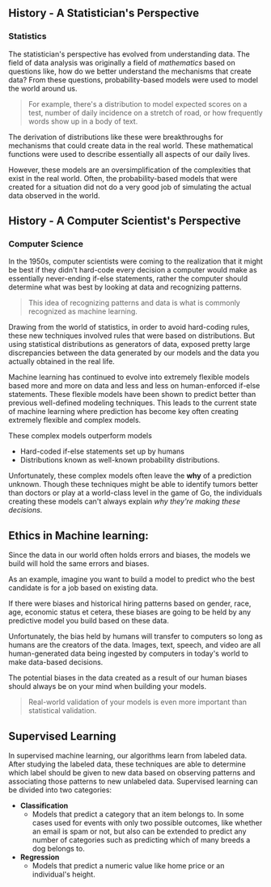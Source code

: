 
## **History - A Statistician's Perspective**

### **Statistics**

The statistician's perspective has evolved from understanding data. The field of data analysis was originally a field of *mathematics* based on questions like, how do we better understand the mechanisms that create data? From these questions, probability-based models were used to model the world around us.

> For example, there's a distribution to model expected scores on a test, number of daily incidence on a stretch of road, or how frequently words show up in a body of text.
> 

The derivation of distributions like these were breakthroughs for mechanisms that could create data in the real world. These mathematical functions were used to describe essentially all aspects of our daily lives.

However, these models are an oversimplification of the complexities that exist in the real world. Often, the probability-based models that were created for a situation did not do a very good job of simulating the actual data observed in the world.

## **History - A Computer Scientist's Perspective**

### **Computer Science**

In the 1950s, computer scientists were coming to the realization that it might be best if they didn't hard-code every decision a computer would make as essentially never-ending if-else statements, rather the computer should determine what was best by looking at data and recognizing patterns.

> This idea of recognizing patterns and data is what is commonly recognized as machine learning.
> 

Drawing from the world of statistics, in order to avoid hard-coding rules, these new techniques involved rules that were based on distributions. But using statistical distributions as generators of data, exposed pretty large discrepancies between the data generated by our models and the data you actually obtained in the real life.

Machine learning has continued to evolve into extremely flexible models based more and more on data and less and less on human-enforced if-else statements. These flexible models have been shown to predict better than previous well-defined modeling techniques. This leads to the current state of machine learning where prediction has become key often creating extremely flexible and complex models.

These complex models outperform models

- Hard-coded if-else statements set up by humans
- Distributions known as well-known probability distributions.

Unfortunately, these complex models often leave the **why** of a prediction unknown. Though these techniques might be able to identify tumors better than doctors or play at a world-class level in the game of Go, the individuals creating these models can't always explain *why they're making these decisions.*

## Ethics in Machine learning:

Since the data in our world often holds errors and biases, the models we build will hold the same errors and biases.

As an example, imagine you want to build a model to predict who the best candidate is for a job based on existing data.

If there were biases and historical hiring patterns based on gender, race, age, economic status et cetera, these biases are going to be held by any predictive model you build based on these data.

Unfortunately, the bias held by humans will transfer to computers so long as humans are the creators of the data. Images, text, speech, and video are all human-generated data being ingested by computers in today's world to make data-based decisions.

The potential biases in the data created as a result of our human biases should always be on your mind when building your models.

> Real-world validation of your models is even more important than statistical validation.
> 

## **Supervised Learning**

In supervised machine learning, our algorithms learn from labeled data. After studying the labeled data, these techniques are able to determine which label should be given to new data based on observing patterns and associating those patterns to new unlabeled data. Supervised learning can be divided into two categories:

- **Classification**
    - Models that predict a category that an item belongs to. In some cases used for events with only two possible outcomes, like whether an email is spam or not, but also can be extended to predict any number of categories such as predicting which of many breeds a dog belongs to.
- **Regression**
    - Models that predict a numeric value like home price or an individual's height.
